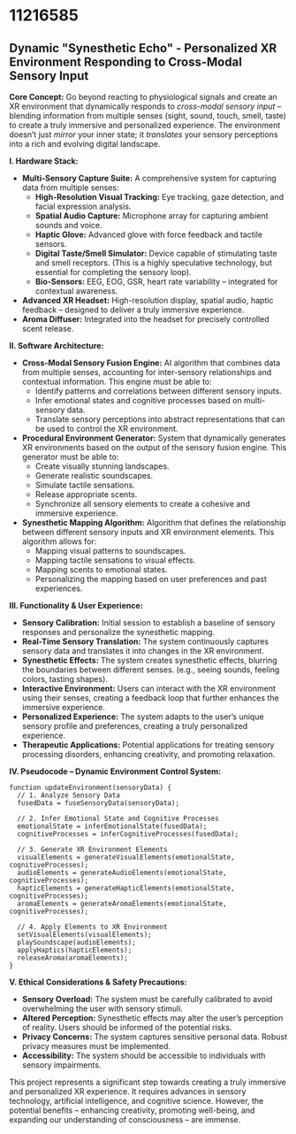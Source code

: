 # 11216585

## Dynamic "Synesthetic Echo" - Personalized XR Environment Responding to Cross-Modal Sensory Input

**Core Concept:**  Go beyond reacting to physiological signals and create an XR environment that dynamically responds to *cross-modal sensory input* – blending information from multiple senses (sight, sound, touch, smell, taste) to create a truly immersive and personalized experience.  The environment doesn’t just *mirror* your inner state; it *translates* your sensory perceptions into a rich and evolving digital landscape.

**I. Hardware Stack:**

*   **Multi-Sensory Capture Suite:** A comprehensive system for capturing data from multiple senses:
    *   **High-Resolution Visual Tracking:**  Eye tracking, gaze detection, and facial expression analysis.
    *   **Spatial Audio Capture:**  Microphone array for capturing ambient sounds and voice.
    *   **Haptic Glove:**  Advanced glove with force feedback and tactile sensors.
    *   **Digital Taste/Smell Simulator:**  Device capable of stimulating taste and smell receptors. (This is a highly speculative technology, but essential for completing the sensory loop).
    *   **Bio-Sensors:**  EEG, EOG, GSR, heart rate variability – integrated for contextual awareness.
*   **Advanced XR Headset:** High-resolution display, spatial audio, haptic feedback – designed to deliver a truly immersive experience.
*   **Aroma Diffuser:** Integrated into the headset for precisely controlled scent release.

**II. Software Architecture:**

*   **Cross-Modal Sensory Fusion Engine:**  AI algorithm that combines data from multiple senses, accounting for inter-sensory relationships and contextual information.  This engine must be able to:
    *   Identify patterns and correlations between different sensory inputs.
    *   Infer emotional states and cognitive processes based on multi-sensory data.
    *   Translate sensory perceptions into abstract representations that can be used to control the XR environment.
*   **Procedural Environment Generator:**  System that dynamically generates XR environments based on the output of the sensory fusion engine.  This generator must be able to:
    *   Create visually stunning landscapes.
    *   Generate realistic soundscapes.
    *   Simulate tactile sensations.
    *   Release appropriate scents.
    *   Synchronize all sensory elements to create a cohesive and immersive experience.
*   **Synesthetic Mapping Algorithm:** Algorithm that defines the relationship between different sensory inputs and XR environment elements.  This algorithm allows for:
    *   Mapping visual patterns to soundscapes.
    *   Mapping tactile sensations to visual effects.
    *   Mapping scents to emotional states.
    *   Personalizing the mapping based on user preferences and past experiences.

**III. Functionality & User Experience:**

*   **Sensory Calibration:** Initial session to establish a baseline of sensory responses and personalize the synesthetic mapping.
*   **Real-Time Sensory Translation:** The system continuously captures sensory data and translates it into changes in the XR environment.
*   **Synesthetic Effects:**  The system creates synesthetic effects, blurring the boundaries between different senses. (e.g., seeing sounds, feeling colors, tasting shapes).
*   **Interactive Environment:**  Users can interact with the XR environment using their senses, creating a feedback loop that further enhances the immersive experience.
*   **Personalized Experience:**  The system adapts to the user’s unique sensory profile and preferences, creating a truly personalized experience.
*   **Therapeutic Applications:**  Potential applications for treating sensory processing disorders, enhancing creativity, and promoting relaxation.

**IV. Pseudocode – Dynamic Environment Control System:**

```
function updateEnvironment(sensoryData) {
  // 1. Analyze Sensory Data
  fusedData = fuseSensoryData(sensoryData);

  // 2. Infer Emotional State and Cognitive Processes
  emotionalState = inferEmotionalState(fusedData);
  cognitiveProcesses = inferCognitiveProcesses(fusedData);

  // 3. Generate XR Environment Elements
  visualElements = generateVisualElements(emotionalState, cognitiveProcesses);
  audioElements = generateAudioElements(emotionalState, cognitiveProcesses);
  hapticElements = generateHapticElements(emotionalState, cognitiveProcesses);
  aromaElements = generateAromaElements(emotionalState, cognitiveProcesses);

  // 4. Apply Elements to XR Environment
  setVisualElements(visualElements);
  playSoundscape(audioElements);
  applyHaptics(hapticElements);
  releaseAroma(aromaElements);
}
```

**V. Ethical Considerations & Safety Precautions:**

*   **Sensory Overload:**  The system must be carefully calibrated to avoid overwhelming the user with sensory stimuli.
*   **Altered Perception:**  Synesthetic effects may alter the user’s perception of reality.  Users should be informed of the potential risks.
*   **Privacy Concerns:**  The system captures sensitive personal data.  Robust privacy measures must be implemented.
*   **Accessibility:**  The system should be accessible to individuals with sensory impairments.



This project represents a significant step towards creating a truly immersive and personalized XR experience. It requires advances in sensory technology, artificial intelligence, and cognitive science. However, the potential benefits – enhancing creativity, promoting well-being, and expanding our understanding of consciousness – are immense.